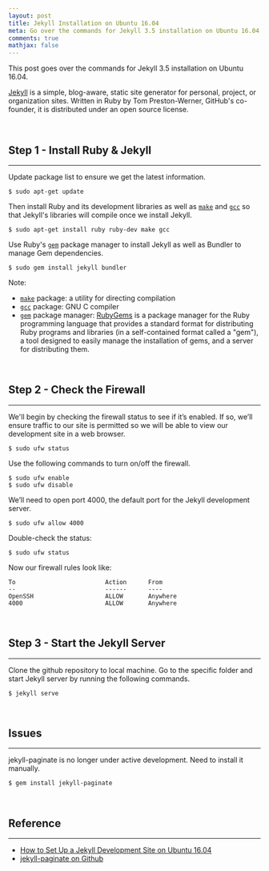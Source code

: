 ```yaml
---
layout: post
title: Jekyll Installation on Ubuntu 16.04
meta: Go over the commands for Jekyll 3.5 installation on Ubuntu 16.04.
comments: true
mathjax: false
---
```


This post goes over the commands for Jekyll 3.5 installation on Ubuntu 16.04.

[Jekyll][Jekyll] is a simple, blog-aware, static site generator for personal, project, or organization sites. Written in Ruby by Tom Preston-Werner, GitHub's co-founder, it is distributed under an open source license.

<br>

## Step 1 - Install Ruby & Jekyll
---

Update package list to ensure we get the latest information.
```shell
$ sudo apt-get update
```

Then install Ruby and its development libraries as well as [`make`][mk] and [`gcc`][gcc] so that Jekyll's libraries will compile once we install Jekyll.

```shell
$ sudo apt-get install ruby ruby-dev make gcc
```

Use Ruby's [`gem`][gem] package manager to install Jekyll as well as Bundler to manage Gem dependencies.

```shell
$ sudo gem install jekyll bundler
```
Note:
* [`make`][mk] package: a utility for directing compilation
* [`gcc`][gcc] package: GNU C compiler
* [`gem`][gem] package manager: [RubyGems][RubyGems] is a package manager for the Ruby programming language that provides a standard format for distributing Ruby programs and libraries (in a self-contained format called a "gem"), a tool designed to easily manage the installation of gems, and a server for distributing them.

<br>

## Step 2 - Check the Firewall
---

We'll begin by checking the firewall status to see if it’s enabled. If so, we’ll ensure traffic to our site is permitted so we will be able to view our development site in a web browser.

```shell
$ sudo ufw status
```

Use the following commands to turn on/off the firewall.

```shell
$ sudo ufw enable
$ sudo ufw disable
```

We’ll need to open port 4000, the default port for the Jekyll development server.

```shell
$ sudo ufw allow 4000
```

Double-check the status:

```shell
$ sudo ufw status
```

Now our firewall rules look like:
```
To                         Action      From
--                         ------      ----
OpenSSH                    ALLOW       Anywhere
4000                       ALLOW       Anywhere
```

<br>

## Step 3 - Start the Jekyll Server
---

Clone the github repository to local machine. Go to the specific folder and start Jekyll server by running the following commands.

```shell
$ jekyll serve
```

<br>

## Issues
---

jekyll-paginate is no longer under active development. Need to install it manually.

```shell
$ gem install jekyll-paginate
```

<br>

## Reference
---

[Jekyll]: https://en.wikipedia.org/wiki/Jekyll_(software) "Jekyll in Wikipedia"
[RubyGems]: https://en.wikipedia.org/wiki/RubyGems "RubyGems in Wikipedia"
[mk]: https://packages.ubuntu.com/trusty/make "make package in Ubuntu"
[gcc]: https://packages.ubuntu.com/search?keywords=gcc "gcc package in Ubuntu"
[gem]: https://rubygems.org/ "rubyGems.org"

+ [How to Set Up a Jekyll Development Site on Ubuntu 16.04](https://www.digitalocean.com/community/tutorials/how-to-set-up-a-jekyll-development-site-on-ubuntu-16-04#conclusion)
+ [jekyll-paginate on Github](https://github.com/jekyll/jekyll-paginate)
